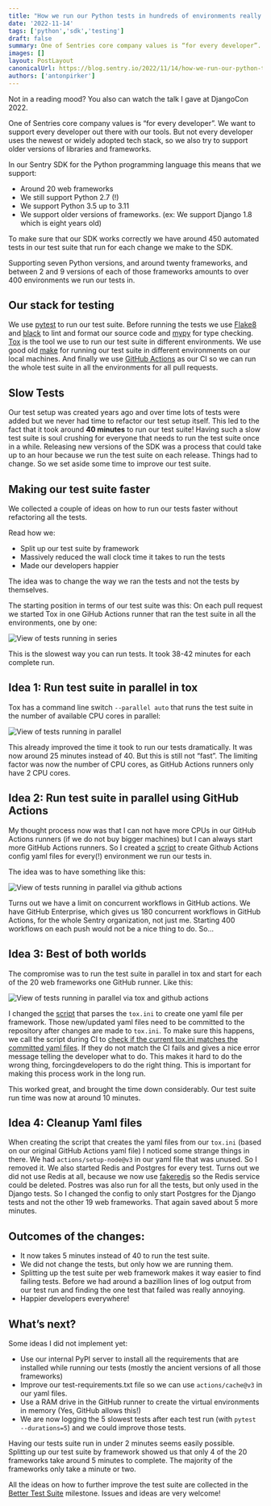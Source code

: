 ```yaml
---
title: "How we run our Python tests in hundreds of environments really fast"
date: '2022-11-14'
tags: ['python','sdk','testing']
draft: false
summary: One of Sentries core company values is “for every developer”. We want to support every developer out there with our tools. But not every developer uses the newest or widely adopted tech stack, so we also try to support older versions of libraries and frameworks. To make sure that our SDK works correctly we have around 450 automated tests in our test suite that run for each change we make to the SDK.
images: []
layout: PostLayout
canonicalUrl: https://blog.sentry.io/2022/11/14/how-we-run-our-python-tests-in-hundreds-of-environments-really-fast/
authors: ['antonpirker']
---
```


Not in a reading mood? You also can watch the talk I gave at DjangoCon 2022.

One of Sentries core company values is “for every developer”. We want to support every developer out there with our tools. But not every developer uses the newest or widely adopted tech stack, so we also try to support older versions of libraries and frameworks.

In our Sentry SDK for the Python programming language this means that we support:

* Around 20 web frameworks
* We still support Python 2.7 (!)
* We support Python 3.5 up to 3.11
* We support older versions of frameworks. (ex: We support Django 1.8 which is eight years old)

To make sure that our SDK works correctly we have around 450 automated tests in our test suite that run for each change we make to the SDK.

Supporting seven Python versions, and around twenty frameworks, and between 2 and 9 versions of each of those frameworks amounts to over 400 environments we run our tests in.

## Our stack for testing
We use [pytest](https://docs.pytest.org/) to run our test suite. Before running the tests we use [Flake8](https://flake8.pycqa.org/) and [black](https://black.readthedocs.io/) to lint and format our source code and [mypy](http://mypy-lang.org/) for type checking. [Tox](https://tox.wiki/) is the tool we use to run our test suite in different environments. We use good old [make](https://linuxhint.com/make-command-linux/) for running our test suite in different environments on our local machines. And finally we use [GitHub Actions](https://github.com/features/actions) as our CI so we can run the whole test suite in all the environments for all pull requests.

## Slow Tests
Our test setup was created years ago and over time lots of tests were added but we never had time to refactor our test setup itself. This led to the fact that it took around **40 minutes** to run our test suite! Having such a slow test suite is soul crushing for everyone that needs to run the test suite once in a while. Releasing new versions of the SDK was a process that could take up to an hour because we run the test suite on each release. Things had to change. So we set aside some time to improve our test suite.

## Making our test suite faster
We collected a couple of ideas on how to run our tests faster without refactoring all the tests.

Read how we:

* Split up our test suite by framework
* Massively reduced the wall clock time it takes to run the tests
* Made our developers happier

The idea was to change the way we ran the tests and not the tests by themselves.

The starting position in terms of our test suite was this: On each pull request we started Tox in one GiHub Actions runner that ran the test suite in all the environments, one by one:

![View of tests running in series](/images/how-we-run-our-python-tests-in-hundreds-of-environments-really-fast/test-series.png)

This is the slowest way you can run tests. It took 38-42 minutes for each complete run.

## Idea 1: Run test suite in parallel in tox
Tox has a command line switch `--parallel auto` that runs the test suite in the number of available CPU cores in parallel:

![View of tests running in parallel](/images/how-we-run-our-python-tests-in-hundreds-of-environments-really-fast/parallel-in-tox.png)

This already improved the time it took to run our tests dramatically. It was now around 25 minutes instead of 40. But this is still not “fast”. The limiting factor was now the number of CPU cores, as GitHub Actions runners only have 2 CPU cores.

## Idea 2: Run test suite in parallel using GitHub Actions
My thought process now was that I can not have more CPUs in our GitHub Actions runners (if we do not buy bigger machines) but I can always start more GitHub Actions runners. So I created a [script](https://github.com/getsentry/sentry-python/blob/master/scripts/split-tox-gh-actions/split-tox-gh-actions.py) to create Github Actions config yaml files for every(!) environment we run our tests in.

The idea was to have something like this:

![View of tests running in parallel via github actions](/images/how-we-run-our-python-tests-in-hundreds-of-environments-really-fast/parallel-in-gh-actions.png)

Turns out we have a limit on concurrent workflows in GitHub actions. We have GitHub Enterprise, which gives us 180 concurrent workflows in GitHub Actions, for the whole Sentry organization, not just me. Starting 400 workflows on each push would not be a nice thing to do. So…

## Idea 3: Best of both worlds
The compromise was to run the test suite in parallel in tox and start for each of the 20 web frameworks one GitHub runner. Like this:

![View of tests running in parallel via tox and github actions](/images/how-we-run-our-python-tests-in-hundreds-of-environments-really-fast/parallel-in-tox-gh-actions.png)

I changed the [script](https://github.com/getsentry/sentry-python/blob/master/scripts/split-tox-gh-actions/split-tox-gh-actions.py) that parses the `tox.ini` to create one yaml file per framework. Those new/updated yaml files need to be committed to the repository after changes are made to `tox.ini`. To make sure this happens, we call the script during CI to [check if the current tox.ini matches the committed yaml files](https://github.com/getsentry/sentry-python/blob/master/.github/workflows/ci.yml#L35-L47). If they do not match the CI fails and gives a nice error message telling the developer what to do. This makes it hard to do the wrong thing, forcingdevelopers to do the right thing. This is important for making this process work in the long run.

This worked great, and brought the time down considerably. Our test suite run time was now at around 10 minutes.

## Idea 4: Cleanup Yaml files
When creating the script that creates the yaml files from our `tox.ini` (based on our original GitHub Actions yaml file) I noticed some strange things in there. We had `actions/setup-node@v3` in our yaml file that was unused. So I removed it. We also started Redis and Postgres for every test. Turns out we did not use Redis at all, because we now use [fakeredis](https://pypi.org/project/fakeredis/) so the Redis service could be deleted. Postres was also run for all the tests, but only used in the Django tests. So I changed the config to only start Postgres for the Django tests and not the other 19 web frameworks. That again saved about 5 more minutes.

## Outcomes of the changes:

* It now takes 5 minutes instead of 40 to run the test suite.
* We did not change the tests, but only how we are running them.
* Splitting up the test suite per web framework makes it way easier to find failing tests. Before we had around a bazillion lines of log output from our test run and finding the one test that failed was really annoying.
* Happier developers everywhere!

## What’s next?
Some ideas I did not implement yet:

* Use our internal PyPI server to install all the requirements that are installed while running our tests (mostly the ancient versions of all those frameworks)
*  Improve our test-requirements.txt file so we can use `actions/cache@v3` in our yaml files.
* Use a RAM drive in the GitHub runner to create the virtual environments in memory (Yes, GitHub allows this!)
* We are now logging the 5 slowest tests after each test run (with `pytest --durations=5`) and we could improve those tests.

Having our tests suite run in under 2 minutes seems easily possible. Splitting up our test suite by framework showed us that only 4 of the 20 frameworks take around 5 minutes to complete. The majority of the frameworks only take a minute or two.

All the ideas on how to further improve the test suite are collected in the [Better Test Suite](https://github.com/getsentry/sentry-python/milestone/11) milestone. Issues and ideas are very welcome!